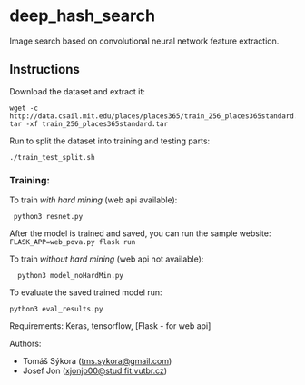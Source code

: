 # deep_hash_search
Image search based on convolutional neural network feature extraction.

## Instructions

Download the dataset and extract it:

	wget -c http://data.csail.mit.edu/places/places365/train_256_places365standard.tar
	tar -xf train_256_places365standard.tar

Run to split the dataset into training and testing parts:

	./train_test_split.sh

### Training:

To train *with hard mining* (web api available):
 
     python3 resnet.py

After the model is trained and saved, you can run the sample website: ```FLASK_APP=web_pova.py flask run```

To train *without hard mining* (web api not available): 
 
      python3 model_noHardMin.py

To evaluate the saved trained model run:

	python3 eval_results.py

Requirements: Keras, tensorflow, [Flask - for web api]

Authors: 
 - Tomáš Sýkora (tms.sykora@gmail.com)
 - Josef Jon (xjonjo00@stud.fit.vutbr.cz)
